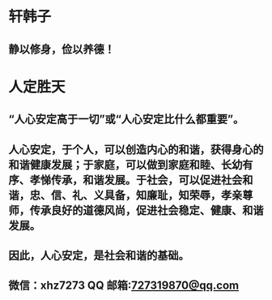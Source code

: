 #     轩韩子

## 静以修身，俭以养德！

#     人定胜天

## “人心安定高于一切”或“人心安定比什么都重要”。

## 人心安定，于个人，可以创造内心的和谐，获得身心的和谐健康发展；于家庭，可以做到家庭和睦、长幼有序、孝悌传承，和谐发展。于社会，可以促进社会和谐，忠、信、礼、义具备，知廉耻，知荣辱，孝亲尊师，传承良好的道德风尚，促进社会稳定、健康、和谐发展。

## 因此，人心安定，是社会和谐的基础。

## 微信：xhz7273  QQ 邮箱:727319870@qq.com 
